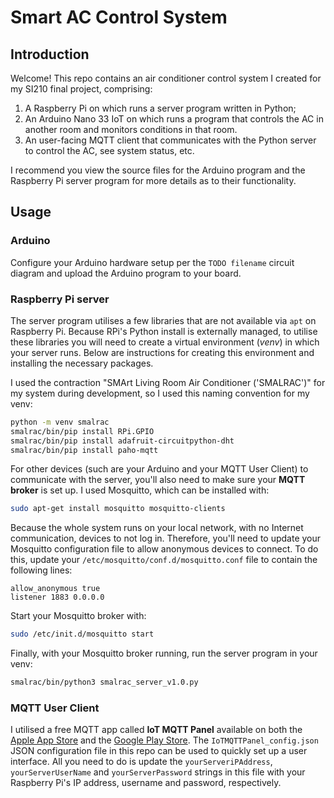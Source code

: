 # Smart AC Control System
## Introduction
Welcome! This repo contains an air conditioner control system I created for my SI210 final project, comprising:
1. A Raspberry Pi on which runs a server program written in Python;
2. An Arduino Nano 33 IoT on which runs a program that controls the AC in another room and monitors conditions in that room. 
3. An user-facing MQTT client that communicates with the Python server to control the AC, see system status, etc.

I recommend you view the source files for the Arduino program and the Raspberry Pi server program for more details as to their functionality.

## Usage
### Arduino
Configure your Arduino hardware setup per the `TODO filename` circuit diagram and upload the Arduino program to your board.

### Raspberry Pi server
The server program utilises a few libraries that are not available via `apt` on Raspberry Pi. Because RPi's Python install is externally managed, to utilise these libraries you will need to create a virtual environment (*venv*) in which your server runs. Below are instructions for creating this environment and installing the necessary packages.

I used the contraction "SMArt Living Room Air Conditioner ('SMALRAC')" for my system during development, so I used this naming convention for my venv:
```bash
python -m venv smalrac
smalrac/bin/pip install RPi.GPIO
smalrac/bin/pip install adafruit-circuitpython-dht
smalrac/bin/pip install paho-mqtt
```

For other devices (such are your Arduino and your MQTT User Client) to communicate with the server, you'll also need to make sure your **MQTT broker** is set up. I used Mosquitto, which can be installed with:
```bash
sudo apt-get install mosquitto mosquitto-clients
```

Because the whole system runs on your local network, with no Internet communication, devices to not log in. Therefore, you'll need to update your Mosquitto configuration file to allow anonymous devices to connect. To do this, update your `/etc/mosquitto/conf.d/mosquitto.conf` file to contain the following lines:
```
allow_anonymous true
listener 1883 0.0.0.0
```

Start your Mosquitto broker with:
```bash
sudo /etc/init.d/mosquitto start
```

Finally, with your Mosquitto broker running, run the server program in your venv:
```bash
smalrac/bin/python3 smalrac_server_v1.0.py
```

### MQTT User Client
I utilised a free MQTT app called **IoT MQTT Panel** available on both the [Apple App Store](https://apps.apple.com/pl/app/iot-mqtt-panel/id6466780124) and the [Google Play Store](https://play.google.com/store/apps/details?id=snr.lab.iotmqttpanel.prod&hl=en_AU&pli=1). The `IoTMQTTPanel_config.json` JSON configuration file in this repo can be used to quickly set up a user interface. All you need to do is update the `yourServeriPAddress`, `yourServerUserName` and `yourServerPassword` strings in this file with your Raspberry Pi's IP address, username and password, respectively.